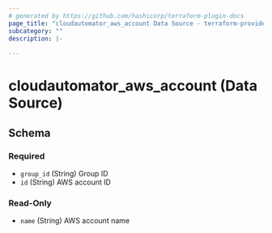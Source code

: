 ```yaml
---
# generated by https://github.com/hashicorp/terraform-plugin-docs
page_title: "cloudautomator_aws_account Data Source - terraform-provider-cloudautomator"
subcategory: ""
description: |-
  
---
```


# cloudautomator_aws_account (Data Source)





<!-- schema generated by tfplugindocs -->
## Schema

### Required

- `group_id` (String) Group ID
- `id` (String) AWS account ID

### Read-Only

- `name` (String) AWS account name
